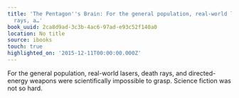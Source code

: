 ```yaml
---
title: 'The Pentagon''s Brain: For the general population, real-world lasers, death
  rays, a…'
book_uuid: 2ca8d9ad-3c3b-4ac6-97ad-e93c52f140a0
location: No title
source: ibooks
touch: true
highlighted_on: '2015-12-11T00:00:00.000Z'
---
```


For the general population, real-world lasers, death rays, and directed-energy weapons were scientifically impossible to grasp. Science fiction was not so hard.